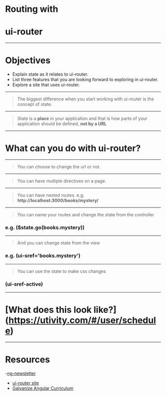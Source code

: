 # Routing with
# ui-router

---

# Objectives

- Explain state as it relates to ui-router.
- List three features that you are looking forward to exploring in ui-router.
- Explore a site that uses ui-router.

---

> The biggest difference when you start working with ui-router is the concept of state.

---

> State is a **place** in your application and that is how parts of your application should be defined, **not by a URL**

---

# What can you do with ui-router?

---

> You can choose to change the url or not.

---

> You can have multiple <ui-view> directives on a page.

---

> You can have nested routes. e.g. **http://localhost:3000/books/mystery/**

---

> You can name your routes and change the state from the controller
### e.g. (**$state.go(books.mystery)**)

---

> And you can change state from the view
### e.g. (**ui-sref='books.mystery'**)

---
> You can use the state to make css changes
### (**ui-sref-active**)

---
# [What does this look like?] (https://utivity.com/#/user/schedule)
---

# Resources
-[ng-newsletter](http://www.ng-newsletter.com/posts/building-games-with-angular.html)
- [ui-router site](http://angular-ui.github.io/ui-router/)
- [Galvanize Angular Curriculum](https://github.com/gSchool/angular-curriculum/blob/master/Unit-3/08-ui-router.md)
